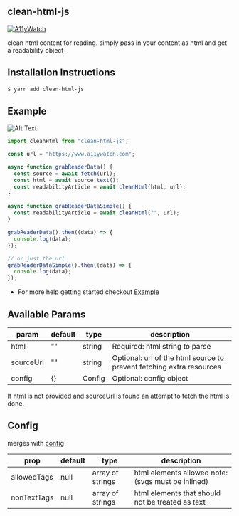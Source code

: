 ## clean-html-js

[![A11yWatch](https://circleci.com/gh/A11yWatch/clean-html-js.svg?style=svg)](https://circleci.com/gh/A11yWatch/clean-html-js)

clean html content for reading. simply pass in your content as html and get a readability object

## Installation Instructions

```bash
$ yarn add clean-html-js
```

## Example

![Alt Text](https://i.imgur.com/WeROrao.gif)

```typescript
import cleanHtml from "clean-html-js";

const url = "https://www.a11ywatch.com";

async function grabReaderData() {
  const source = await fetch(url);
  const html = await source.text();
  const readabilityArticle = await cleanHtml(html, url);
}

async function grabReaderDataSimple() {
  const readabilityArticle = await cleanHtml("", url);
}

grabReaderData().then((data) => {
  console.log(data);
});

// or just the url
grabReaderDataSimple().then((data) => {
  console.log(data);
});
```

- For more help getting started checkout [Example](https://github.com/j-mendez/react-native-reader-example)

## Available Params

| param     | default | type   | description                                                          |
| --------- | ------- | ------ | -------------------------------------------------------------------- |
| html      | ""      | string | Required: html string to parse                                       |
| sourceUrl | ""      | string | Optional: url of the html source to prevent fetching extra resources |
| config    | {}      | Config | Optional: config object                                              |

If html is not provided and sourceUrl is found an attempt to fetch the html is done.

## Config

merges with [config](src/clean-html.ts)

| prop        | default | type             | description                                       |
| ----------- | ------- | ---------------- | ------------------------------------------------- |
| allowedTags | null    | array of strings | html elements allowed note:(svgs must be inlined) |
| nonTextTags | null    | array of strings | html elements that should not be treated as text  |
